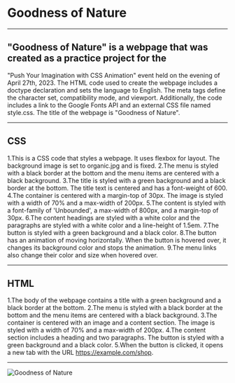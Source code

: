 # Goodness of Nature


---


## "Goodness of Nature" is a webpage that was created as a practice project for the 
"Push Your Imagination with CSS Animation" event held on the evening of April 27th, 2023.
The HTML code used to create the webpage includes a doctype declaration and sets the language to English. 
The meta tags define the character set, compatibility mode, and viewport. 
Additionally, the code includes a link to the Google Fonts API and an external CSS file named style.css. 
The title of the webpage is "Goodness of Nature".


---


## CSS
1.This is a CSS code that styles a webpage. It uses flexbox for layout. The background image is set to organic.jpg and is fixed. 
2.The menu is styled with a black border at the bottom and the menu items are centered with a black background.
3.The title is styled with a green background and a black border at the bottom. The title text is centered and has a font-weight of 600. 
4.The container is centered with a margin-top of 30px. The image is styled with a width of 70% and a max-width of 200px. 
5.The content is styled with a font-family of 'Unbounded', a max-width of 800px, and a margin-top of 30px. 
6.The content headings are styled with a white color and the paragraphs are styled with a white color and a line-height of 1.5em. 
7.The button is styled with a green background and a black color.
8.The button has an animation of moving horizontally. When the button is hovered over, it changes its background color and stops the animation.
9.The menu links also change their color and size when hovered over.


---


## HTML
1.The body of the webpage contains a title with a green background and a black border at the bottom. 
2.The menu is styled with a black border at the bottom and the menu items are centered with a black background. 
3.The container is centered with an image and a content section. The image is styled with a width of 70% and a max-width of 200px. 
4.The content section includes a heading and two paragraphs. The button is styled with a green background and a black color. 
5.When the button is clicked, it opens a new tab with the URL https://example.com/shop.


---


![Goodness of Nature](https://user-images.githubusercontent.com/108270415/235327588-c5ac009c-b20d-4e8a-a191-d6d251df1fea.png)
